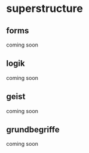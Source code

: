 # superstructure

## forms

coming soon

## logik

coming soon

## geist

coming soon

## grundbegriffe

coming soon

